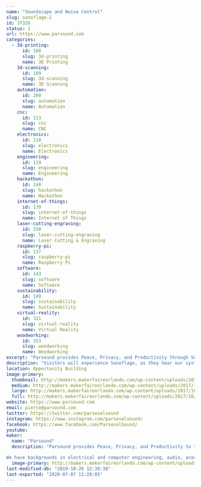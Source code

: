 ```yaml
---
name: "Soundscape and Noise Control"
slug: sonoflage-2
id: 37326
status: 1
url: https://www.parsound.com
categories:
  - 3d-printing:
      id: 108
      slug: 3d-printing
      name: 3D Printing
    3d-scanning:
      id: 109
      slug: 3d-scanning
      name: 3D Scanning
    automation:
      id: 200
      slug: automation
      name: Automation
    cnc:
      id: 113
      slug: cnc
      name: CNC
    electronics:
      id: 118
      slug: electronics
      name: Electronics
    engineering:
      id: 119
      slug: engineering
      name: Engineering
    hackathon:
      id: 140
      slug: hackathon
      name: Hackathon
    internet-of-things:
      id: 139
      slug: internet-of-things
      name: Internet of Things
    laser-cutting-engraving:
      id: 330
      slug: laser-cutting-engraving
      name: Laser Cutting & Engraving
    raspberry-pi:
      id: 137
      slug: raspberry-pi
      name: Raspberry Pi
    software:
      id: 143
      slug: software
      name: Software
    sustainability:
      id: 149
      slug: sustainability
      name: Sustainability
    virtual-reality:
      id: 321
      slug: virtual-reality
      name: Virtual Reality
    woodworking:
      id: 153
      slug: woodworking
      name: Woodworking
excerpt: "Parsound provides Peace, Privacy, and Productivity through Sound and Noise Control.  We have invented the World's First Smart Soundscape.  We call it, \"Sonoflage\". "
description: "Visitors will experience Sonoflage, as they hear our system running with adaptive Sound Camoflage, and without it, just playing music.  w"
location: Opportunity Building
image-primary:
  thumbnail: http://makers.makerfaireorlando.com/wp-content/uploads/2017/10/waterCAFIA-150x150.jpg
  medium: http://makers.makerfaireorlando.com/wp-content/uploads/2017/10/waterCAFIA-300x222.jpg
  large: http://makers.makerfaireorlando.com/wp-content/uploads/2017/10/waterCAFIA-1024x756.jpg
  full: http://makers.makerfaireorlando.com/wp-content/uploads/2017/10/waterCAFIA.jpg
website: https://www.parsound.com
email: pierce@parsound.com
twitter: https://twitter.com/parsevalsound
instagram: https://www.instagram.com/parsevalsound/
facebook: https://www.facebook.com/ParsevalSound/
youtube: 
maker:
  name: "Parsound"
  description: "Parsound provides Peace, Privacy, and Productivity to the world through sound. 

We have backgrounds in electrical and computer engineering, audio, acoustics, music, modeling, simulation, and building ventures that help others. "
  image-primary: http://makers.makerfaireorlando.com/wp-content/uploads/2017/10/simpleLogo.png
last-modified-db: "2019-10-26 12:38:38"
last-exported: "2020-07-07 11:28:05"
---
```

